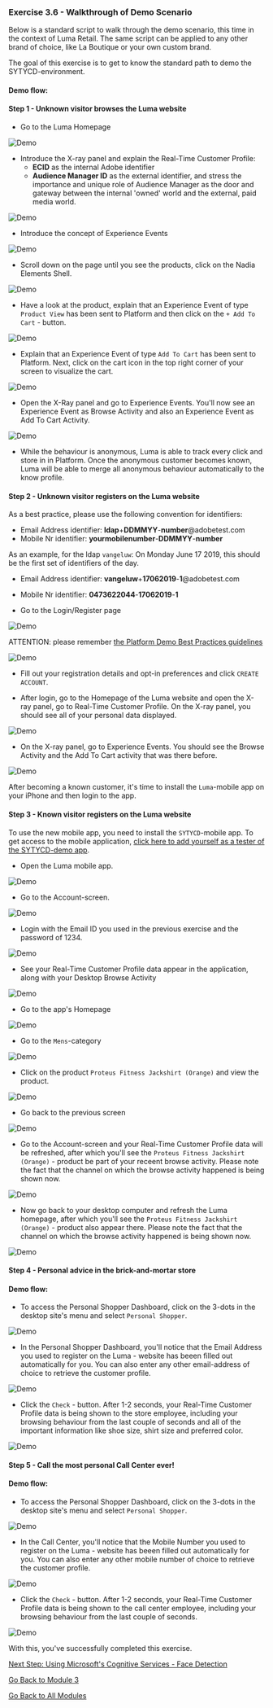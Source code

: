 ### Exercise 3.6 - Walkthrough of Demo Scenario

Below is a standard script to walk through the demo scenario, this time in the context of Luma Retail. The same script can be applied to any other brand of choice, like La Boutique or your own custom brand.

The goal of this exercise is to get to know the standard path to demo the SYTYCD-environment.

#### **Demo flow:**

#### Step 1 - Unknown visitor browses the Luma website

  * Go to the Luma Homepage
  
  ![Demo](./images/lb_home.png)
  
  * Introduce the X-ray panel and explain the Real-Time Customer Profile:
    * **ECID** as the internal Adobe identifier
    * **Audience Manager ID** as the external identifier, and stress the importance and unique role of Audience Manager as the door and gateway between the internal 'owned' world and the external, paid media world.
      
  ![Demo](./images/lb_home_xup.png)

  * Introduce the concept of Experience Events

  ![Demo](./images/lb_home_xee.png)
  
  * Scroll down on the page until you see the products, click on the Nadia Elements Shell.
  
  ![Demo](./images/lb_els_dtl.png)
  
  * Have a look at the product, explain that an Experience Event of type ```Product View``` has been sent to Platform and then click on the ```+ Add To Cart``` - button.
  
  ![Demo](./images/lb_addtocart.png)
  
  * Explain that an Experience Event of type ```Add To Cart``` has been sent to Platform. Next, click on the cart icon in the top right corner of your screen to visualize the cart.
  
  ![Demo](./images/lb_cart.png)
  
  * Open the X-Ray panel and go to Experience Events. You'll now see an Experience Event as Browse Activity and also an Experience Event as Add To Cart Activity.
  
  ![Demo](./images/lb_cartee.png)
  
  * While the behaviour is anonymous, Luma is able to track every click and store in in Platform. Once the anonymous customer becomes known, Luma will be able to merge all anonymous behaviour automatically to the know profile.
  
#### Step 2 - Unknown visitor registers on the Luma website

As a best practice, please use the following convention for identifiers:

  * Email Address identifier: **ldap**+**DDMMYY**-**number**@adobetest.com
  * Mobile Nr identifier: **yourmobilenumber**-**DDMMYY**-**number**

As an example, for the ldap ```vangeluw```:
On Monday June 17 2019, this should be the first set of identifiers of the day.
  
  * Email Address identifier: **vangeluw**+**17062019**-**1**@adobetest.com
  * Mobile Nr identifier: **0473622044**-**17062019**-**1**

  * Go to the Login/Register page
  
  ![Demo](./images/lb_register.png)
  
  ATTENTION: please remember [the Platform Demo Best Practices guidelines](./ex5.md)
  
  ![Demo](./images/lb_register_dtl.png) 
 
  * Fill out your registration details and opt-in preferences and click ```CREATE ACCOUNT```.
  
  * After login, go to the Homepage of the Luma website and open the X-ray panel, go to Real-Time Customer Profile. On the X-ray panel, you should see all of your personal data displayed.
  
  ![Demo](./images/lb_x_loggedin.png)

  * On the X-ray panel, go to Experience Events. You should see the Browse Activity and the Add To Cart activity that was there before.

  ![Demo](./images/lb_x_loggedin_ee.png)

After becoming a known customer, it's time to install the ```Luma```-mobile app on your iPhone and then login to the app. 

#### Step 3 - Known visitor registers on the Luma website

To use the new mobile app, you need to install the ```SYTYCD```-mobile app. To get access to the mobile application, [click here to add yourself as a tester of the SYTYCD-demo app](https://testflight.apple.com/join/UfazvMKx).

  * Open the Luma mobile app.
  
  ![Demo](./images/app_hp.png)

  * Go to the Account-screen.
  
  ![Demo](./images/app_acc.png)

  * Login with the Email ID you used in the previous exercise and the password of 1234.
  
  ![Demo](./images/app_acc_login.png)

  * See your Real-Time Customer Profile data appear in the application, along with your Desktop Browse Activity

  ![Demo](./images/app_up.png)

  * Go to the app's Homepage
  
  ![Demo](./images/app_hp.png)

  * Go to the ```Mens```-category
  
  ![Demo](./images/app_men_cat.png)

  * Click on the product ```Proteus Fitness Jackshirt (Orange)``` and view the product.
  
  ![Demo](./images/app_proteus.png)

  * Go back to the previous screen
  
  ![Demo](./images/app_men_cat.png)

  * Go to the Account-screen and your Real-Time Customer Profile data will be refreshed, after which you'll see the ```Proteus Fitness Jackshirt (Orange)``` - product be part of your receent browse activity. Please note the fact that the channel on which the browse activity happened is being shown now.
  
  ![Demo](./images/app_after_proteus.png)

  * Now go back to your desktop computer and refresh the Luma homepage, after which you'll see the ```Proteus Fitness Jackshirt (Orange)``` - product also appear there. Please note the fact that the channel on which the browse activity happened is being shown now.
  
  ![Demo](./images/lb_x_aftermobile.png)
  
  
#### Step 4 - Personal advice in the brick-and-mortar store
  
  #### **Demo flow:**

  * To access the Personal Shopper Dashboard, click on the 3-dots in the desktop site's menu and select ```Personal Shopper```.

  ![Demo](./images/ps.png)
  
  * In the Personal Shopper Dashboard, you'll notice that the Email Address you used to register on the Luma - website has beeen filled out automatically for you. You can also enter any other email-address of choice to retrieve the customer profile. 
  
  ![Demo](./images/ps_id.png)
  
  * Click the ```Check``` - button. After 1-2 seconds, your Real-Time Customer Profile data is being shown to the store employee, including your browsing behaviour from the last couple of seconds and all of the important information like shoe size, shirt size and preferred color.
  
  ![Demo](./images/ps_response.png)
  
  
#### Step 5 - Call the most personal Call Center ever!

#### **Demo flow:**

  * To access the Personal Shopper Dashboard, click on the 3-dots in the desktop site's menu and select ```Personal Shopper```.

  ![Demo](./images/callcenter.png)
  
  * In the Call Center, you'll notice that the Mobile Number you used to register on the Luma - website has beeen filled out automatically for you. You can also enter any other mobile number of choice to retrieve the customer profile. 
  
  ![Demo](./images/callcenter_id.png)
  
  * Click the ```Check``` - button. After 1-2 seconds, your Real-Time Customer Profile data is being shown to the call center employee, including your browsing behaviour from the last couple of seconds.
  
  ![Demo](./images/callcenter_response.png)
  
With this, you've successfully completed this exercise.

[Next Step: Using Microsoft's Cognitive Services - Face Detection](./ex7.md)

[Go Back to Module 3](./README.md)

[Go Back to All Modules](../README.md)



